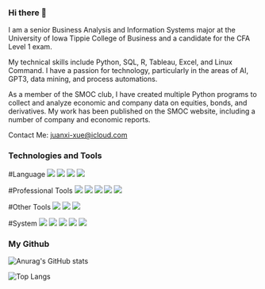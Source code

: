 ### Hi there 👋

I am a senior Business Analysis and Information Systems major at the University of Iowa Tippie College of Business and a candidate for the CFA Level 1 exam. 

My technical skills include Python, SQL, R, Tableau, Excel, and Linux Command. 
I have a passion for technology, particularly in the areas of AI, GPT3, data mining, and process automations. 

As a member of the SMOC club, I have created multiple Python programs to collect and analyze economic and company data on equities, bonds, and derivatives. My work has been published on the SMOC website, including a number of company and economic reports.

Contact Me: juanxi-xue@icloud.com

### Technologies and Tools
#Language
<a><img src="https://img.shields.io/badge/Python-3776AB?style=for-the-badge&logo=python&logoColor=white"></a>
<a><img src="https://img.shields.io/badge/R-276DC3?style=for-the-badge&logo=r&logoColor=white"></a>
<a><img src="https://img.shields.io/badge/Shell_Script-121011?style=for-the-badge&logo=gnu-bash&logoColor=white"></a>
<a><img src="https://img.shields.io/badge/HTML-239120?style=for-the-badge&logo=html5&logoColor=white"></a>

#Professional Tools
<a><img src="https://img.shields.io/badge/Tableau-E97627?style=for-the-badge&logo=Tableau&logoColor=white"></a>
<a><img src="https://img.shields.io/badge/Microsoft_Excel-217346?style=for-the-badge&logo=microsoft-excel&logoColor=white"></a>
<a><img src="https://img.shields.io/badge/Google_Cloud-4285F4?style=for-the-badge&logo=google-cloud&logoColor=whit"></a>
<a><img src="https://img.shields.io/badge/Microsoft_SharePoint-0078D4?style=for-the-badge&logo=microsoft-sharepoint&logoColor=white"></a>
<a><img src="https://img.shields.io/badge/GIT-E44C30?style=for-the-badge&logo=git&logoColor=white"></a>

#Other Tools
<a><img src="https://img.shields.io/badge/Microsoft_Access-A4373A?style=for-the-badge&logo=microsoft-access&logoColor=white"></a>
<a><img src="https://img.shields.io/badge/Microsoft_Office-D83B01?style=for-the-badge&logo=microsoft-office&logoColor=white"></a>
<a><img src="https://img.shields.io/badge/Visual_Studio_Code-0078D4?style=for-the-badge&logo=visual%20studio%20code&logoColor=white"></a>

#System
<a><img src="https://img.shields.io/badge/Ubuntu-E95420?style=for-the-badge&logo=ubuntu&logoColor=white"></a>
<a><img src="https://img.shields.io/badge/Windows-0078D6?style=for-the-badge&logo=windows&logoColor=white"></a>
<a><img src="https://img.shields.io/badge/Cent%20OS-262577?style=for-the-badge&logo=CentOS&logoColor=white"></a>
<a><img src="https://img.shields.io/badge/mac%20os-000000?style=for-the-badge&logo=apple&logoColor=white"></a>
<a><img src="https://img.shields.io/badge/Linux-FCC624?style=for-the-badge&logo=linux&logoColor=black"></a>

### My Github
![Anurag's GitHub stats](https://github-readme-stats.vercel.app/api?username=johnnysiit&count_private=true&show_icons=true&theme=buefy)

![Top Langs](https://github-readme-stats.vercel.app/api/top-langs/?username=johnnysiit&show_icons=true&theme=buefy)
